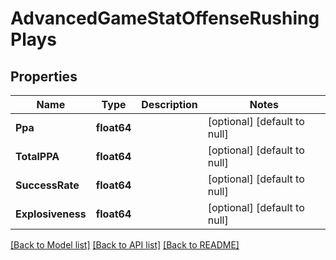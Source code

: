 # AdvancedGameStatOffenseRushingPlays

## Properties
Name | Type | Description | Notes
------------ | ------------- | ------------- | -------------
**Ppa** | **float64** |  | [optional] [default to null]
**TotalPPA** | **float64** |  | [optional] [default to null]
**SuccessRate** | **float64** |  | [optional] [default to null]
**Explosiveness** | **float64** |  | [optional] [default to null]

[[Back to Model list]](../README.md#documentation-for-models) [[Back to API list]](../README.md#documentation-for-api-endpoints) [[Back to README]](../README.md)

